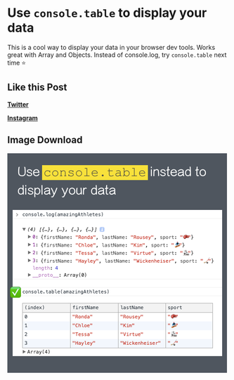 # Use `console.table` to display your data

This is a cool way to display your data in your browser dev tools. Works great with Array and Objects. Instead of console.log, try `console.table` next time ⭐️ 

## Like this Post

**[Twitter](https://twitter.com/samantha_ming/status/964174008219418625)**

**[Instagram](https://www.instagram.com/p/BfOVuAggSI1/)**

## Image Download

![Download](2-console-table.png)
